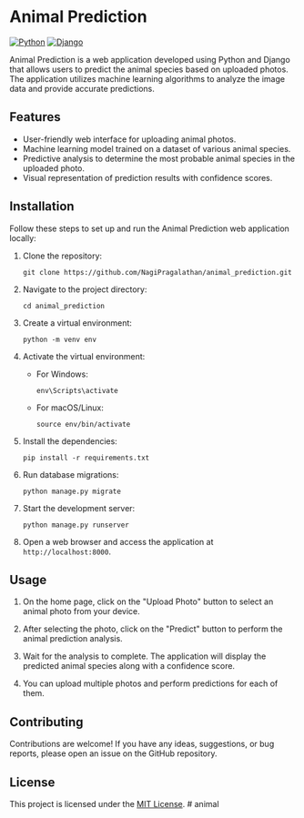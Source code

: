 # Animal Prediction

[![Python](https://img.shields.io/badge/Python-3.9-blue)](https://www.python.org/)
[![Django](https://img.shields.io/badge/Django-3.2-green)](https://www.djangoproject.com/)

Animal Prediction is a web application developed using Python and Django that allows users to predict the animal species based on uploaded photos. The application utilizes machine learning algorithms to analyze the image data and provide accurate predictions.

## Features

- User-friendly web interface for uploading animal photos.
- Machine learning model trained on a dataset of various animal species.
- Predictive analysis to determine the most probable animal species in the uploaded photo.
- Visual representation of prediction results with confidence scores.

## Installation

Follow these steps to set up and run the Animal Prediction web application locally:

1. Clone the repository:

   ```shell
   git clone https://github.com/NagiPragalathan/animal_prediction.git
   ```
2. Navigate to the project directory:
    
    
    `cd animal_prediction` 
    
3. Create a virtual environment:
    
    
    `python -m venv env` 
    
4. Activate the virtual environment:
    
    - For Windows:
        
        
        `env\Scripts\activate` 
        
    - For macOS/Linux:
        
        `source env/bin/activate` 
        
5. Install the dependencies:
    
    
    `pip install -r requirements.txt` 
    
6. Run database migrations:
    
    `python manage.py migrate` 
    
7. Start the development server:
    
    
    `python manage.py runserver` 
    
8. Open a web browser and access the application at `http://localhost:8000`.
    

## Usage

1. On the home page, click on the "Upload Photo" button to select an animal photo from your device.
    
2. After selecting the photo, click on the "Predict" button to perform the animal prediction analysis.
    
3. Wait for the analysis to complete. The application will display the predicted animal species along with a confidence score.
    
4. You can upload multiple photos and perform predictions for each of them.
    

## Contributing

Contributions are welcome! If you have any ideas, suggestions, or bug reports, please open an issue on the GitHub repository.

## License

This project is licensed under the [MIT License]().
#   a n i m a l  
 